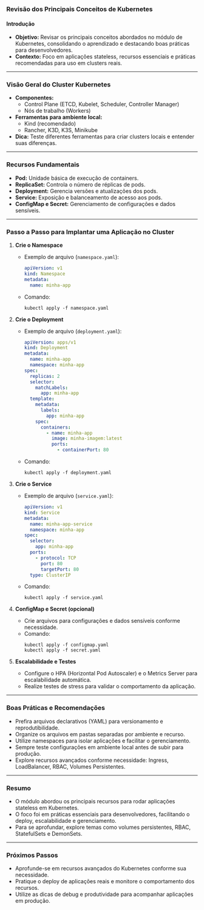 ### Revisão dos Principais Conceitos de Kubernetes

#### Introdução

- **Objetivo:** Revisar os principais conceitos abordados no módulo de Kubernetes, consolidando o aprendizado e destacando boas práticas para desenvolvedores.
- **Contexto:** Foco em aplicações stateless, recursos essenciais e práticas recomendadas para uso em clusters reais.

---

### Visão Geral do Cluster Kubernetes

- **Componentes:**
  - Control Plane (ETCD, Kubelet, Scheduler, Controller Manager)
  - Nós de trabalho (Workers)
- **Ferramentas para ambiente local:**
  - Kind (recomendado)
  - Rancher, K3D, K3S, Minikube
- **Dica:** Teste diferentes ferramentas para criar clusters locais e entender suas diferenças.

---

### Recursos Fundamentais

- **Pod:** Unidade básica de execução de containers.
- **ReplicaSet:** Controla o número de réplicas de pods.
- **Deployment:** Gerencia versões e atualizações dos pods.
- **Service:** Exposição e balanceamento de acesso aos pods.
- **ConfigMap e Secret:** Gerenciamento de configurações e dados sensíveis.

---

### Passo a Passo para Implantar uma Aplicação no Cluster

1. **Crie o Namespace**

   - Exemplo de arquivo (`namespace.yaml`):
     ```yaml
     apiVersion: v1
     kind: Namespace
     metadata:
       name: minha-app
     ```
   - Comando:
     ```
     kubectl apply -f namespace.yaml
     ```

2. **Crie o Deployment**

   - Exemplo de arquivo (`deployment.yaml`):
     ```yaml
     apiVersion: apps/v1
     kind: Deployment
     metadata:
       name: minha-app
       namespace: minha-app
     spec:
       replicas: 2
       selector:
         matchLabels:
           app: minha-app
       template:
         metadata:
           labels:
             app: minha-app
         spec:
           containers:
             - name: minha-app
               image: minha-imagem:latest
               ports:
                 - containerPort: 80
     ```
   - Comando:
     ```
     kubectl apply -f deployment.yaml
     ```

3. **Crie o Service**

   - Exemplo de arquivo (`service.yaml`):
     ```yaml
     apiVersion: v1
     kind: Service
     metadata:
       name: minha-app-service
       namespace: minha-app
     spec:
       selector:
         app: minha-app
       ports:
         - protocol: TCP
           port: 80
           targetPort: 80
       type: ClusterIP
     ```
   - Comando:
     ```
     kubectl apply -f service.yaml
     ```

4. **ConfigMap e Secret (opcional)**

   - Crie arquivos para configurações e dados sensíveis conforme necessidade.
   - Comando:
     ```
     kubectl apply -f configmap.yaml
     kubectl apply -f secret.yaml
     ```

5. **Escalabilidade e Testes**
   - Configure o HPA (Horizontal Pod Autoscaler) e o Metrics Server para escalabilidade automática.
   - Realize testes de stress para validar o comportamento da aplicação.

---

### Boas Práticas e Recomendações

- Prefira arquivos declarativos (YAML) para versionamento e reprodutibilidade.
- Organize os arquivos em pastas separadas por ambiente e recurso.
- Utilize namespaces para isolar aplicações e facilitar o gerenciamento.
- Sempre teste configurações em ambiente local antes de subir para produção.
- Explore recursos avançados conforme necessidade: Ingress, LoadBalancer, RBAC, Volumes Persistentes.

---

### Resumo

- O módulo abordou os principais recursos para rodar aplicações stateless em Kubernetes.
- O foco foi em práticas essenciais para desenvolvedores, facilitando o deploy, escalabilidade e gerenciamento.
- Para se aprofundar, explore temas como volumes persistentes, RBAC, StatefulSets e DemonSets.

---

### Próximos Passos

- Aprofunde-se em recursos avançados do Kubernetes conforme sua necessidade.
- Pratique o deploy de aplicações reais e monitore o comportamento dos recursos.
- Utilize as dicas de debug e produtividade para acompanhar aplicações em produção.
